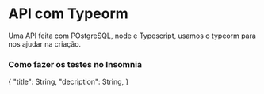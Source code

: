 # API com Typeorm

Uma API feita com POstgreSQL, node e Typescript, usamos o typeorm para nos ajudar na criação.

### Como fazer os testes no Insomnia


{
    "title": String,
    "decription": String,
}

